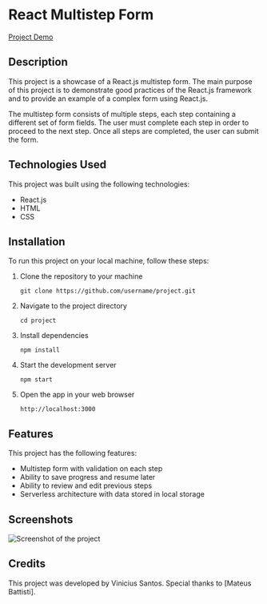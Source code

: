 # React Multistep Form

[Project Demo]()

## Description

This project is a showcase of a React.js multistep form. The main purpose of this project is to demonstrate good practices of the React.js framework and to provide an example of a complex form using React.js.

The multistep form consists of multiple steps, each step containing a different set of form fields. The user must complete each step in order to proceed to the next step. Once all steps are completed, the user can submit the form.

## Technologies Used

This project was built using the following technologies:

- React.js
- HTML
- CSS

## Installation

To run this project on your local machine, follow these steps:

1. Clone the repository to your machine

    ```
    git clone https://github.com/username/project.git
    ```

2. Navigate to the project directory

    ```
    cd project
    ```

3. Install dependencies

    ```
    npm install
    ```

4. Start the development server

    ```
    npm start
    ```

5. Open the app in your web browser

    ```
    http://localhost:3000
    ```

## Features

This project has the following features:

- Multistep form with validation on each step
- Ability to save progress and resume later
- Ability to review and edit previous steps
- Serverless architecture with data stored in local storage

## Screenshots

![Screenshot of the project](/screenshots/screenshot.png)

## Credits

This project was developed by Vinicius Santos. Special thanks to [Mateus Battisti].
